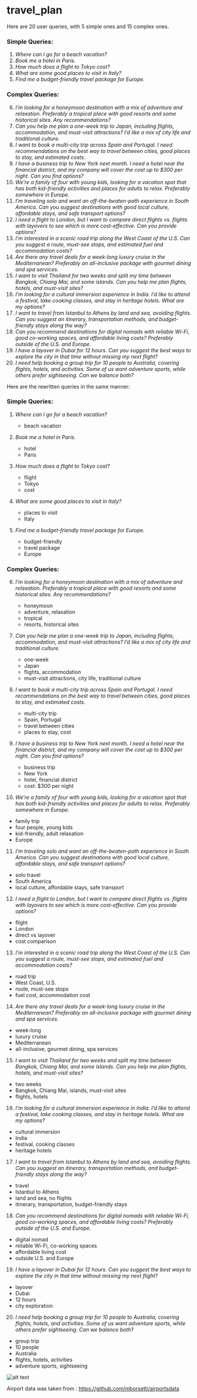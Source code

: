 # travel_plan
Here are 20 user queries, with 5 simple ones and 15 complex ones.  

### **Simple Queries:**  
1. *Where can I go for a beach vacation?*  
2. *Book me a hotel in Paris.*  
3. *How much does a flight to Tokyo cost?*  
4. *What are some good places to visit in Italy?*  
5. *Find me a budget-friendly travel package for Europe.*  

### **Complex Queries:**  
6. *I’m looking for a honeymoon destination with a mix of adventure and relaxation. Preferably a tropical place with good resorts and some historical sites. Any recommendations?*  
7. *Can you help me plan a one-week trip to Japan, including flights, accommodation, and must-visit attractions? I’d like a mix of city life and traditional culture.*  
8. *I want to book a multi-city trip across Spain and Portugal. I need recommendations on the best way to travel between cities, good places to stay, and estimated costs.*  
9. *I have a business trip to New York next month. I need a hotel near the financial district, and my company will cover the cost up to $300 per night. Can you find options?*  
10. *We’re a family of four with young kids, looking for a vacation spot that has both kid-friendly activities and places for adults to relax. Preferably somewhere in Europe.*  
11. *I’m traveling solo and want an off-the-beaten-path experience in South America. Can you suggest destinations with good local culture, affordable stays, and safe transport options?*  
12. *I need a flight to London, but I want to compare direct flights vs. flights with layovers to see which is more cost-effective. Can you provide options?*  
13. *I’m interested in a scenic road trip along the West Coast of the U.S. Can you suggest a route, must-see stops, and estimated fuel and accommodation costs?*  
14. *Are there any travel deals for a week-long luxury cruise in the Mediterranean? Preferably an all-inclusive package with gourmet dining and spa services.*  
15. *I want to visit Thailand for two weeks and split my time between Bangkok, Chiang Mai, and some islands. Can you help me plan flights, hotels, and must-visit sites?*  
16. *I’m looking for a cultural immersion experience in India. I’d like to attend a festival, take cooking classes, and stay in heritage hotels. What are my options?*  
17. *I want to travel from Istanbul to Athens by land and sea, avoiding flights. Can you suggest an itinerary, transportation methods, and budget-friendly stays along the way?*  
18. *Can you recommend destinations for digital nomads with reliable Wi-Fi, good co-working spaces, and affordable living costs? Preferably outside of the U.S. and Europe.*  
19. *I have a layover in Dubai for 12 hours. Can you suggest the best ways to explore the city in that time without missing my next flight?*  
20. *I need help booking a group trip for 10 people to Australia, covering flights, hotels, and activities. Some of us want adventure sports, while others prefer sightseeing. Can we balance both?*  

Here are the rewritten queries in the same manner:

### **Simple Queries:**  
1. *Where can I go for a beach vacation?*  
   - beach vacation  

2. *Book me a hotel in Paris.*  
   - hotel  
   - Paris  

3. *How much does a flight to Tokyo cost?*  
   - flight  
   - Tokyo  
   - cost  

4. *What are some good places to visit in Italy?*  
   - places to visit  
   - Italy  

5. *Find me a budget-friendly travel package for Europe.*  
   - budget-friendly  
   - travel package  
   - Europe  

### **Complex Queries:**  
6. *I’m looking for a honeymoon destination with a mix of adventure and relaxation. Preferably a tropical place with good resorts and some historical sites. Any recommendations?*  
   - honeymoon  
   - adventure, relaxation  
   - tropical  
   - resorts, historical sites  

7. *Can you help me plan a one-week trip to Japan, including flights, accommodation, and must-visit attractions? I’d like a mix of city life and traditional culture.*  
   - one-week  
   - Japan  
   - flights, accommodation  
   - must-visit attractions, city life, traditional culture  

8. *I want to book a multi-city trip across Spain and Portugal. I need recommendations on the best way to travel between cities, good places to stay, and estimated costs.*  
   - multi-city trip  
   - Spain, Portugal  
   - travel between cities  
   - places to stay, cost  

9. *I have a business trip to New York next month. I need a hotel near the financial district, and my company will cover the cost up to $300 per night. Can you find options?*  
   - business trip  
   - New York  
   - hotel, financial district  
   - cost: $300 per night  

10. *We’re a family of four with young kids, looking for a vacation spot that has both kid-friendly activities and places for adults to relax. Preferably somewhere in Europe.*  
   - family trip  
   - four people, young kids  
   - kid-friendly, adult relaxation  
   - Europe  

11. *I’m traveling solo and want an off-the-beaten-path experience in South America. Can you suggest destinations with good local culture, affordable stays, and safe transport options?*  
   - solo travel  
   - South America  
   - local culture, affordable stays, safe transport  

12. *I need a flight to London, but I want to compare direct flights vs. flights with layovers to see which is more cost-effective. Can you provide options?*  
   - flight  
   - London  
   - direct vs layover  
   - cost comparison  

13. *I’m interested in a scenic road trip along the West Coast of the U.S. Can you suggest a route, must-see stops, and estimated fuel and accommodation costs?*  
   - road trip  
   - West Coast, U.S.  
   - route, must-see stops  
   - fuel cost, accommodation cost  

14. *Are there any travel deals for a week-long luxury cruise in the Mediterranean? Preferably an all-inclusive package with gourmet dining and spa services.*  
   - week-long  
   - luxury cruise  
   - Mediterranean  
   - all-inclusive, gourmet dining, spa services  

15. *I want to visit Thailand for two weeks and split my time between Bangkok, Chiang Mai, and some islands. Can you help me plan flights, hotels, and must-visit sites?*  
   - two weeks  
   - Bangkok, Chiang Mai, islands, must-visit sites  
   - flights, hotels  

16. *I’m looking for a cultural immersion experience in India. I’d like to attend a festival, take cooking classes, and stay in heritage hotels. What are my options?*  
   - cultural immersion  
   - India  
   - festival, cooking classes  
   - heritage hotels  

17. *I want to travel from Istanbul to Athens by land and sea, avoiding flights. Can you suggest an itinerary, transportation methods, and budget-friendly stays along the way?*  
   - travel  
   - Istanbul to Athens  
   - land and sea, no flights  
   - itinerary, transportation, budget-friendly stays  

18. *Can you recommend destinations for digital nomads with reliable Wi-Fi, good co-working spaces, and affordable living costs? Preferably outside of the U.S. and Europe.*  
   - digital nomad  
   - reliable Wi-Fi, co-working spaces  
   - affordable living cost  
   - outside U.S. and Europe  

19. *I have a layover in Dubai for 12 hours. Can you suggest the best ways to explore the city in that time without missing my next flight?*  
   - layover  
   - Dubai  
   - 12 hours  
   - city exploration  

20. *I need help booking a group trip for 10 people to Australia, covering flights, hotels, and activities. Some of us want adventure sports, while others prefer sightseeing. Can we balance both?*  
   - group trip  
   - 10 people  
   - Australia  
   - flights, hotels, activities  
   - adventure sports, sightseeing  

![alt text](image.png)



Airport data was taken from : https://github.com/mborsetti/airportsdata